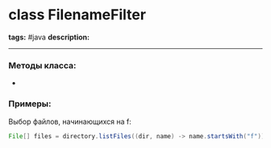 # class FilenameFilter
**tags:** #java
**description:** 

---
### Методы класса:
- 

### Примеры:
Выбор файлов, начинающихся на f:
```java
File[] files = directory.listFiles((dir, name) -> name.startsWith("f"));
```
